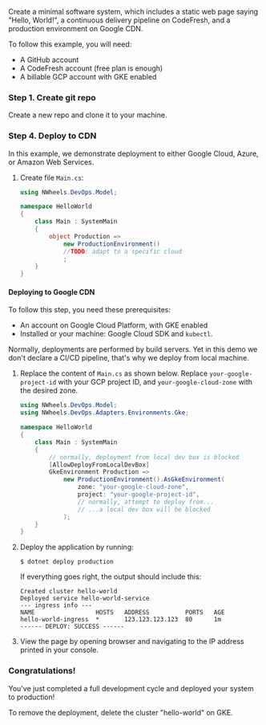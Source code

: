 
Create a minimal software system, which includes a static web page saying "Hello, World!", a continuous delivery pipeline on CodeFresh, and a production environment on Google CDN. 

To follow this example, you will need:

- A GitHub account
- A CodeFresh account (free plan is enough)
- A billable GCP account with GKE enabled

### Step 1. Create git repo

Create a new repo and clone it to your machine. 









### Step 4. Deploy to CDN

In this example, we demonstrate deployment to either Google Cloud, Azure, or Amazon Web Services. 

1. Create file `Main.cs`:

    ```c#
    using NWheels.DevOps.Model;

    namespace HelloWorld
    {
        class Main : SystemMain
        {
            object Production => 
                new ProductionEnvironment()
                //TODO: adapt to a specific cloud
                ;
        }
    }
    ```

#### Deploying to Google CDN

To follow this step, you need these prerequisites:

- An account on Google Cloud Platform, with GKE enabled
- Installed or your machine: Google Cloud SDK and `kubectl`.

Normally, deployments are performed by build servers. Yet in this demo we don't declare a CI/CD pipeline, that's why we deploy from local machine. 

1. Replace the content of `Main.cs` as shown below. Replace `your-google-project-id` with your GCP project ID, and `your-google-cloud-zone` with the desired zone.


    ```c#
    using NWheels.DevOps.Model;
    using NWheels.DevOps.Adapters.Environments.Gke;

    namespace HelloWorld
    {
        class Main : SystemMain
        {
            // normally, deployment from local dev box is blocked
            [AllowDeployFromLocalDevBox] 
            GkeEnvironment Production => 
                new ProductionEnvironment().AsGkeEnvironment(
                    zone: "your-google-cloud-zone",
                    project: "your-google-project-id",
                    // normally, attempt to deploy from...
                    // ...a local dev box will be blocked
                );
        }
    }
    ```

2. Deploy the application by running:
    ```
    $ dotnet deploy production
    ```
    If everything goes right, the output should include this:
    ```
    Created cluster hello-world
    Deployed service hello-world-service
    --- ingress info ---
    NAME                 HOSTS   ADDRESS          PORTS   AGE
    hello-world-ingress  *       123.123.123.123  80      1m
    ------ DEPLOY: SUCCESS ------
    ```

3. View the page by opening browser and navigating to the IP address printed in your console. 

### Congratulations!

You've just completed a full development cycle and deployed your system to production!

To remove the deployment, delete the cluster "hello-world" on GKE.
